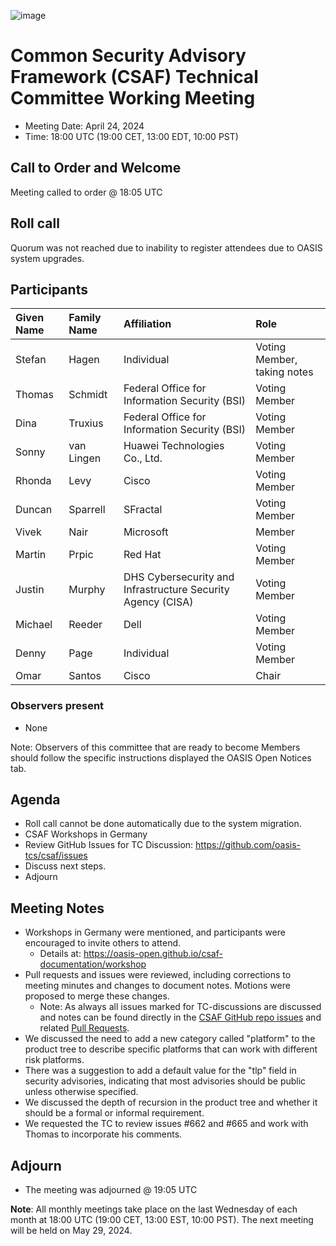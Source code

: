 ![image](https://user-images.githubusercontent.com/1690898/139102180-5c1e2583-14f1-4f58-ab2b-9e3807ed529c.png)

# Common Security Advisory Framework (CSAF) Technical Committee Working Meeting

- Meeting Date: April 24, 2024
- Time: 18:00 UTC (19:00 CET, 13:00 EDT, 10:00 PST)

## Call to Order and Welcome

Meeting called to order @ 18:05 UTC

## Roll call

Quorum was not reached due to inability to register attendees due to OASIS system upgrades.

## Participants

| Given Name | Family Name | Affiliation                                                 | Role                        |
|:-----------|:------------|:------------------------------------------------------------|:----------------------------|
| Stefan     | Hagen       | Individual                                                  | Voting Member, taking notes |
| Thomas     | Schmidt     | Federal Office for Information Security (BSI)               | Voting Member               |
| Dina       | Truxius     | Federal Office for Information Security (BSI)               | Voting Member               |
| Sonny      | van Lingen  | Huawei Technologies Co., Ltd.                               | Voting Member               |
| Rhonda     | Levy        | Cisco                                                       | Voting Member               |
| Duncan     | Sparrell    | SFractal                                                    | Voting Member               |
| Vivek      | Nair        | Microsoft                                                   | Member                      |
| Martin     | Prpic       | Red Hat                                                     | Voting Member               |
| Justin     | Murphy      | DHS Cybersecurity and Infrastructure Security Agency (CISA) | Voting Member               |
| Michael    | Reeder      | Dell                                                        | Voting Member               |
| Denny      | Page        | Individual                                                  | Voting Member               |
| Omar       | Santos      | Cisco                                                       | Chair                       |


### Observers present

- None

Note: Observers of this committee that are ready to become Members should follow the specific instructions displayed the OASIS Open Notices tab.

## Agenda

- Roll call cannot be done automatically due to the system migration.
- CSAF Workshops in Germany
- Review GitHub Issues for TC Discussion:  https://github.com/oasis-tcs/csaf/issues
- Discuss next steps.
- Adjourn


## Meeting Notes

- Workshops in Germany were mentioned, and participants were encouraged to invite others to attend.
  - Details at: https://oasis-open.github.io/csaf-documentation/workshop
- Pull requests and issues were reviewed, including corrections to meeting minutes and changes to document notes. Motions were proposed to merge these changes.
  - Note: As always all issues marked for TC-discussions are discussed and notes can be found directly in the [CSAF GitHub repo issues](https://github.com/oasis-tcs/csaf/issues) and related [Pull Requests](https://github.com/oasis-tcs/csaf/pulls).
- We discussed the need to add a new category called "platform" to the product tree to describe specific platforms that can work with different risk platforms.
- There was a suggestion to add a default value for the "tlp" field in security advisories, indicating that most advisories should be public unless otherwise specified.
- We discussed the depth of recursion in the product tree and whether it should be a formal or informal requirement.
- We requested the TC to review issues #662 and #665 and work with Thomas to incorporate his comments.


## Adjourn

- The meeting was adjourned @ 19:05 UTC

**Note**: All monthly meetings take place on the last Wednesday of each month at 18:00 UTC (19:00 CET, 13:00 EST, 10:00 PST).
The next meeting will be held on May 29, 2024.  
